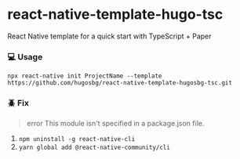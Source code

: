 # react-native-template-hugo-tsc
React Native template for a quick start with TypeScript + Paper

### :computer: Usage

```
npx react-native init ProjectName --template https://github.com/hugosbg/react-native-template-hugosbg-tsc.git
```

### :beetle: Fix

> error This module isn't specified in a package.json file.  

1. `npm uninstall -g react-native-cli`
2. `yarn global add @react-native-community/cli`
